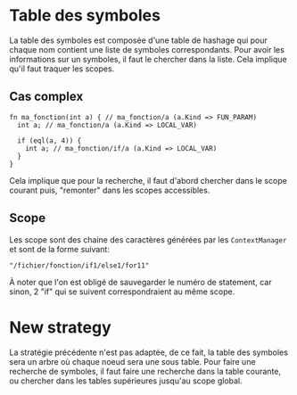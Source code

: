 # Table des symboles

La table des symboles est composée d'une table de hashage qui pour chaque nom
contient une liste de symboles correspondants. Pour avoir les informations sur
un symboles, il faut le chercher dans la liste. Cela implique qu'il faut traquer
les scopes.

## Cas complex

```
fn ma_fonction(int a) { // ma_fonction/a (a.Kind => FUN_PARAM)
  int a; // ma_fonction/a (a.Kind => LOCAL_VAR)

  if (eql(a, 4)) {
    int a; // ma_fonction/if/a (a.Kind => LOCAL_VAR)
  }
}
```

Cela implique que pour la recherche, il faut d'abord chercher dans le scope
courant puis, "remonter" dans les scopes accessibles.

## Scope

Les scope sont des chaine des caractères générées par les `ContextManager` et sont
de la forme suivant:

```
"/fichier/fonction/if1/else1/for11"
```

À noter que l'on est obligé de sauvegarder le numéro de statement, car sinon, 2
"if" qui se suivent correspondraient au même scope.

# New strategy

La stratégie précédente n'est pas adaptée, de ce fait, la table des symboles
sera un arbre où chaque noeud sera une sous table. Pour faire une recherche de
symboles, il faut faire une recherche dans la table courante, ou chercher dans
les tables supérieures jusqu'au scope global.

